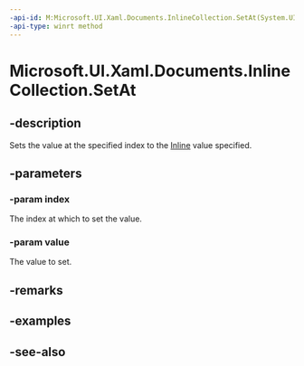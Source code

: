 ```yaml
---
-api-id: M:Microsoft.UI.Xaml.Documents.InlineCollection.SetAt(System.UInt32,Microsoft.UI.Xaml.Documents.Inline)
-api-type: winrt method
---
```


<!-- Method syntax
public void SetAt(System.UInt32 index, Windows.UI.Xaml.Documents.Inline value)
-->

# Microsoft.UI.Xaml.Documents.InlineCollection.SetAt

## -description
Sets the value at the specified index to the [Inline](inline.md) value specified.

## -parameters
### -param index
The index at which to set the value.

### -param value
The value to set.

## -remarks

## -examples

## -see-also
